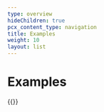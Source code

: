 ```yaml
---
type: overview
hideChildren: true
pcx_content_type: navigation
title: Examples
weight: 10
layout: list
---
```


# Examples

{{<list-examples>}}
